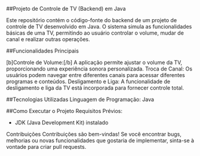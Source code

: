 ##Projeto de Controle de TV (Backend) em Java

Este repositório contém o código-fonte do backend de um projeto de controle de TV desenvolvido em Java. O sistema simula as funcionalidades básicas de uma TV, permitindo ao usuário controlar o volume, mudar de canal e realizar outras operações.

##Funcionalidades Principais

[b]Controle de Volume:[/b] A aplicação permite ajustar o volume da TV, proporcionando uma experiência sonora personalizada.
Troca de Canal: Os usuários podem navegar entre diferentes canais para acessar diferentes programas e conteúdos.
Desligamento e Liga: A funcionalidade de desligamento e liga da TV está incorporada para fornecer controle total.

##Tecnologias Utilizadas
Linguagem de Programação: Java

##Como Executar o Projeto
Requisitos Prévios:
- JDK (Java Development Kit) instalado


Contribuições
Contribuições são bem-vindas! Se você encontrar bugs, melhorias ou novas funcionalidades que gostaria de implementar, sinta-se à vontade para criar pull requests.
